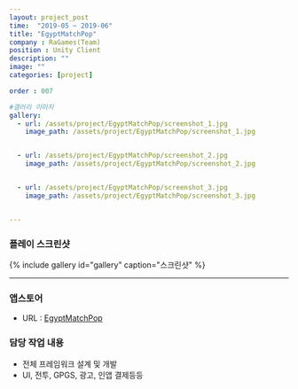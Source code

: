```yaml
---
layout: project_post
time:  "2019-05 ~ 2019-06"
title: "EgyptMatchPop"
company : RaGames(Team)
position : Unity Client
description: ""
image: ""
categories: [project]

order : 007

#갤러리 이미지
gallery:
  - url: /assets/project/EgyptMatchPop/screenshot_1.jpg
    image_path: /assets/project/EgyptMatchPop/screenshot_1.jpg


  - url: /assets/project/EgyptMatchPop/screenshot_2.jpg
    image_path: /assets/project/EgyptMatchPop/screenshot_2.jpg


  - url: /assets/project/EgyptMatchPop/screenshot_3.jpg
    image_path: /assets/project/EgyptMatchPop/screenshot_3.jpg


---
```


### 플레이 스크린샷   
{% include gallery id="gallery" caption="스크린샷" %}


---
### 앱스토어
 - URL : [EgyptMatchPop](https://play.google.com/store/apps/details?id=com.RaGames.EgyptMatchPop)

### 담당 작업 내용
 - 전체 프레임워크 설계 및 개발
  - UI, 전투, GPGS, 광고, 인앱 결제등등
